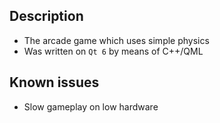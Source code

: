 ## Description
* The arcade game which uses simple physics
* Was written on `Qt 6` by means of C++/QML
## Known issues
* Slow gameplay on low hardware

